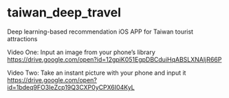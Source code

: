 # taiwan_deep_travel
Deep learning-based recommendation iOS APP for Taiwan tourist attractions

Video One: Input an image from your phone’s library
https://drive.google.com/open?id=12gpiK051EgpDBCduiHqABSLXNAIjR66P

Video Two: Take an instant picture with your phone and input it
https://drive.google.com/open?id=1bdeq9FO3IeZcp19Q3CXP0yCPX6I04KyL
